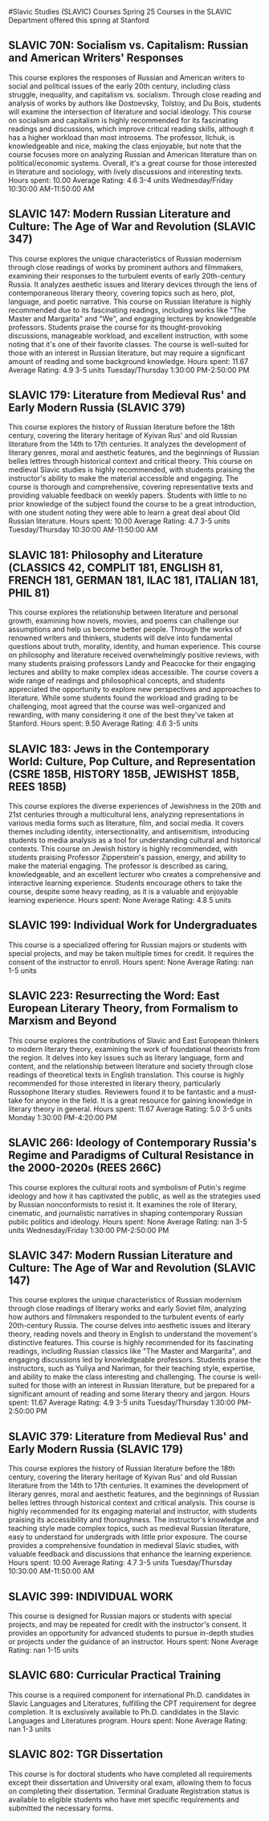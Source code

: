 #Slavic Studies (SLAVIC) Courses Spring 25
Courses in the SLAVIC Department offered this spring at Stanford
## SLAVIC 70N: Socialism vs. Capitalism: Russian and American Writers' Responses
This course explores the responses of Russian and American writers to social and political issues of the early 20th century, including class struggle, inequality, and capitalism vs. socialism. Through close reading and analysis of works by authors like Dostoevsky, Tolstoy, and Du Bois, students will examine the intersection of literature and social ideology.
This course on socialism and capitalism is highly recommended for its fascinating readings and discussions, which improve critical reading skills, although it has a higher workload than most introsems. The professor, Ilchuk, is knowledgeable and nice, making the class enjoyable, but note that the course focuses more on analyzing Russian and American literature than on political/economic systems. Overall, it's a great course for those interested in literature and sociology, with lively discussions and interesting texts.
Hours spent: 10.00
Average Rating: 4.6
3-4 units
Wednesday/Friday 10:30:00 AM-11:50:00 AM
## SLAVIC 147: Modern Russian Literature and Culture: The Age of War and Revolution (SLAVIC 347)
This course explores the unique characteristics of Russian modernism through close readings of works by prominent authors and filmmakers, examining their responses to the turbulent events of early 20th-century Russia. It analyzes aesthetic issues and literary devices through the lens of contemporaneous literary theory, covering topics such as hero, plot, language, and poetic narrative.
This course on Russian literature is highly recommended due to its fascinating readings, including works like "The Master and Margarita" and "We", and engaging lectures by knowledgeable professors. Students praise the course for its thought-provoking discussions, manageable workload, and excellent instruction, with some noting that it's one of their favorite classes. The course is well-suited for those with an interest in Russian literature, but may require a significant amount of reading and some background knowledge.
Hours spent: 11.67
Average Rating: 4.9
3-5 units
Tuesday/Thursday 1:30:00 PM-2:50:00 PM
## SLAVIC 179: Literature from Medieval Rus' and Early Modern Russia (SLAVIC 379)
This course explores the history of Russian literature before the 18th century, covering the literary heritage of Kyivan Rus' and old Russian literature from the 14th to 17th centuries. It analyzes the development of literary genres, moral and aesthetic features, and the beginnings of Russian belles lettres through historical context and critical theory.
This course on medieval Slavic studies is highly recommended, with students praising the instructor's ability to make the material accessible and engaging. The course is thorough and comprehensive, covering representative texts and providing valuable feedback on weekly papers. Students with little to no prior knowledge of the subject found the course to be a great introduction, with one student noting they were able to learn a great deal about Old Russian literature.
Hours spent: 10.00
Average Rating: 4.7
3-5 units
Tuesday/Thursday 10:30:00 AM-11:50:00 AM
## SLAVIC 181: Philosophy and Literature (CLASSICS 42, COMPLIT 181, ENGLISH 81, FRENCH 181, GERMAN 181, ILAC 181, ITALIAN 181, PHIL 81)
This course explores the relationship between literature and personal growth, examining how novels, movies, and poems can challenge our assumptions and help us become better people. Through the works of renowned writers and thinkers, students will delve into fundamental questions about truth, morality, identity, and human experience.
This course on philosophy and literature received overwhelmingly positive reviews, with many students praising professors Landy and Peacocke for their engaging lectures and ability to make complex ideas accessible. The course covers a wide range of readings and philosophical concepts, and students appreciated the opportunity to explore new perspectives and approaches to literature. While some students found the workload and grading to be challenging, most agreed that the course was well-organized and rewarding, with many considering it one of the best they've taken at Stanford.
Hours spent: 9.50
Average Rating: 4.6
3-5 units
## SLAVIC 183: Jews in the Contemporary World: Culture, Pop Culture, and Representation (CSRE 185B, HISTORY 185B, JEWISHST 185B, REES 185B)
This course explores the diverse experiences of Jewishness in the 20th and 21st centuries through a multicultural lens, analyzing representations in various media forms such as literature, film, and social media. It covers themes including identity, intersectionality, and antisemitism, introducing students to media analysis as a tool for understanding cultural and historical contexts.
This course on Jewish history is highly recommended, with students praising Professor Zipperstein's passion, energy, and ability to make the material engaging. The professor is described as caring, knowledgeable, and an excellent lecturer who creates a comprehensive and interactive learning experience. Students encourage others to take the course, despite some heavy reading, as it is a valuable and enjoyable learning experience.
Hours spent: None
Average Rating: 4.8
5 units
## SLAVIC 199: Individual Work for Undergraduates
This course is a specialized offering for Russian majors or students with special projects, and may be taken multiple times for credit. It requires the consent of the instructor to enroll.
Hours spent: None
Average Rating: nan
1-5 units
## SLAVIC 223: Resurrecting the Word: East European Literary Theory, from Formalism to Marxism and Beyond
This course explores the contributions of Slavic and East European thinkers to modern literary theory, examining the work of foundational theorists from the region. It delves into key issues such as literary language, form and content, and the relationship between literature and society through close readings of theoretical texts in English translation.
This course is highly recommended for those interested in literary theory, particularly Russophone literary studies. Reviewers found it to be fantastic and a must-take for anyone in the field. It is a great resource for gaining knowledge in literary theory in general.
Hours spent: 11.67
Average Rating: 5.0
3-5 units
Monday 1:30:00 PM-4:20:00 PM
## SLAVIC 266: Ideology of Contemporary Russia's Regime and Paradigms of Cultural Resistance in the 2000-2020s (REES 266C)
This course explores the cultural roots and symbolism of Putin's regime ideology and how it has captivated the public, as well as the strategies used by Russian nonconformists to resist it. It examines the role of literary, cinematic, and journalistic narratives in shaping contemporary Russian public politics and ideology.
Hours spent: None
Average Rating: nan
3-5 units
Wednesday/Friday 1:30:00 PM-2:50:00 PM
## SLAVIC 347: Modern Russian Literature and Culture: The Age of War and Revolution (SLAVIC 147)
This course explores the unique characteristics of Russian modernism through close readings of literary works and early Soviet film, analyzing how authors and filmmakers responded to the turbulent events of early 20th-century Russia. The course delves into aesthetic issues and literary theory, reading novels and theory in English to understand the movement's distinctive features.
This course is highly recommended for its fascinating readings, including Russian classics like "The Master and Margarita", and engaging discussions led by knowledgeable professors. Students praise the instructors, such as Yuliya and Nariman, for their teaching style, expertise, and ability to make the class interesting and challenging. The course is well-suited for those with an interest in Russian literature, but be prepared for a significant amount of reading and some literary theory and jargon.
Hours spent: 11.67
Average Rating: 4.9
3-5 units
Tuesday/Thursday 1:30:00 PM-2:50:00 PM
## SLAVIC 379: Literature from Medieval Rus' and Early Modern Russia (SLAVIC 179)
This course explores the history of Russian literature before the 18th century, covering the literary heritage of Kyivan Rus' and old Russian literature from the 14th to 17th centuries. It examines the development of literary genres, moral and aesthetic features, and the beginnings of Russian belles lettres through historical context and critical analysis.
This course is highly recommended for its engaging material and instructor, with students praising its accessibility and thoroughness. The instructor's knowledge and teaching style made complex topics, such as medieval Russian literature, easy to understand for undergrads with little prior exposure. The course provides a comprehensive foundation in medieval Slavic studies, with valuable feedback and discussions that enhance the learning experience.
Hours spent: 10.00
Average Rating: 4.7
3-5 units
Tuesday/Thursday 10:30:00 AM-11:50:00 AM
## SLAVIC 399: INDIVIDUAL WORK
This course is designed for Russian majors or students with special projects, and may be repeated for credit with the instructor's consent. It provides an opportunity for advanced students to pursue in-depth studies or projects under the guidance of an instructor.
Hours spent: None
Average Rating: nan
1-15 units
## SLAVIC 680: Curricular Practical Training
This course is a required component for international Ph.D. candidates in Slavic Languages and Literatures, fulfilling the CPT requirement for degree completion. It is exclusively available to Ph.D. candidates in the Slavic Languages and Literatures program.
Hours spent: None
Average Rating: nan
1-3 units
## SLAVIC 802: TGR Dissertation
This course is for doctoral students who have completed all requirements except their dissertation and University oral exam, allowing them to focus on completing their dissertation. Terminal Graduate Registration status is available to eligible students who have met specific requirements and submitted the necessary forms.